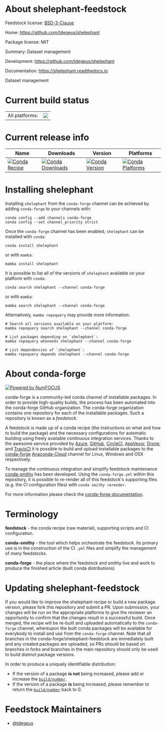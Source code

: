 About shelephant-feedstock
==========================

Feedstock license: [BSD-3-Clause](https://github.com/conda-forge/shelephant-feedstock/blob/main/LICENSE.txt)

Home: https://github.com/tdegeus/shelephant

Package license: MIT

Summary: Dataset management

Development: https://github.com/tdegeus/shelephant

Documentation: https://shelephant.readthedocs.io

Dataset management

Current build status
====================


<table><tr><td>All platforms:</td>
    <td>
      <a href="https://dev.azure.com/conda-forge/feedstock-builds/_build/latest?definitionId=11184&branchName=main">
        <img src="https://dev.azure.com/conda-forge/feedstock-builds/_apis/build/status/shelephant-feedstock?branchName=main">
      </a>
    </td>
  </tr>
</table>

Current release info
====================

| Name | Downloads | Version | Platforms |
| --- | --- | --- | --- |
| [![Conda Recipe](https://img.shields.io/badge/recipe-shelephant-green.svg)](https://anaconda.org/conda-forge/shelephant) | [![Conda Downloads](https://img.shields.io/conda/dn/conda-forge/shelephant.svg)](https://anaconda.org/conda-forge/shelephant) | [![Conda Version](https://img.shields.io/conda/vn/conda-forge/shelephant.svg)](https://anaconda.org/conda-forge/shelephant) | [![Conda Platforms](https://img.shields.io/conda/pn/conda-forge/shelephant.svg)](https://anaconda.org/conda-forge/shelephant) |

Installing shelephant
=====================

Installing `shelephant` from the `conda-forge` channel can be achieved by adding `conda-forge` to your channels with:

```
conda config --add channels conda-forge
conda config --set channel_priority strict
```

Once the `conda-forge` channel has been enabled, `shelephant` can be installed with `conda`:

```
conda install shelephant
```

or with `mamba`:

```
mamba install shelephant
```

It is possible to list all of the versions of `shelephant` available on your platform with `conda`:

```
conda search shelephant --channel conda-forge
```

or with `mamba`:

```
mamba search shelephant --channel conda-forge
```

Alternatively, `mamba repoquery` may provide more information:

```
# Search all versions available on your platform:
mamba repoquery search shelephant --channel conda-forge

# List packages depending on `shelephant`:
mamba repoquery whoneeds shelephant --channel conda-forge

# List dependencies of `shelephant`:
mamba repoquery depends shelephant --channel conda-forge
```


About conda-forge
=================

[![Powered by
NumFOCUS](https://img.shields.io/badge/powered%20by-NumFOCUS-orange.svg?style=flat&colorA=E1523D&colorB=007D8A)](https://numfocus.org)

conda-forge is a community-led conda channel of installable packages.
In order to provide high-quality builds, the process has been automated into the
conda-forge GitHub organization. The conda-forge organization contains one repository
for each of the installable packages. Such a repository is known as a *feedstock*.

A feedstock is made up of a conda recipe (the instructions on what and how to build
the package) and the necessary configurations for automatic building using freely
available continuous integration services. Thanks to the awesome service provided by
[Azure](https://azure.microsoft.com/en-us/services/devops/), [GitHub](https://github.com/),
[CircleCI](https://circleci.com/), [AppVeyor](https://www.appveyor.com/),
[Drone](https://cloud.drone.io/welcome), and [TravisCI](https://travis-ci.com/)
it is possible to build and upload installable packages to the
[conda-forge](https://anaconda.org/conda-forge) [Anaconda-Cloud](https://anaconda.org/)
channel for Linux, Windows and OSX respectively.

To manage the continuous integration and simplify feedstock maintenance
[conda-smithy](https://github.com/conda-forge/conda-smithy) has been developed.
Using the ``conda-forge.yml`` within this repository, it is possible to re-render all of
this feedstock's supporting files (e.g. the CI configuration files) with ``conda smithy rerender``.

For more information please check the [conda-forge documentation](https://conda-forge.org/docs/).

Terminology
===========

**feedstock** - the conda recipe (raw material), supporting scripts and CI configuration.

**conda-smithy** - the tool which helps orchestrate the feedstock.
                   Its primary use is in the construction of the CI ``.yml`` files
                   and simplify the management of *many* feedstocks.

**conda-forge** - the place where the feedstock and smithy live and work to
                  produce the finished article (built conda distributions)


Updating shelephant-feedstock
=============================

If you would like to improve the shelephant recipe or build a new
package version, please fork this repository and submit a PR. Upon submission,
your changes will be run on the appropriate platforms to give the reviewer an
opportunity to confirm that the changes result in a successful build. Once
merged, the recipe will be re-built and uploaded automatically to the
`conda-forge` channel, whereupon the built conda packages will be available for
everybody to install and use from the `conda-forge` channel.
Note that all branches in the conda-forge/shelephant-feedstock are
immediately built and any created packages are uploaded, so PRs should be based
on branches in forks and branches in the main repository should only be used to
build distinct package versions.

In order to produce a uniquely identifiable distribution:
 * If the version of a package **is not** being increased, please add or increase
   the [``build/number``](https://docs.conda.io/projects/conda-build/en/latest/resources/define-metadata.html#build-number-and-string).
 * If the version of a package **is** being increased, please remember to return
   the [``build/number``](https://docs.conda.io/projects/conda-build/en/latest/resources/define-metadata.html#build-number-and-string)
   back to 0.

Feedstock Maintainers
=====================

* [@tdegeus](https://github.com/tdegeus/)

